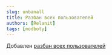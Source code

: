 ```yaml
---
slug: unbanall
title: Разбан всех пользователей
authors: [Relanit]
tags: [modboty]
---
```


Добавлен [разбан всех пользователей](docs/features/unbanall)